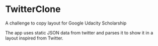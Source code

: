 # TwitterClone

A challenge to copy layout for Google Udacity Scholarship

The app uses static JSON data from twitter and parses it to show it in a layout inspired from Twitter.
